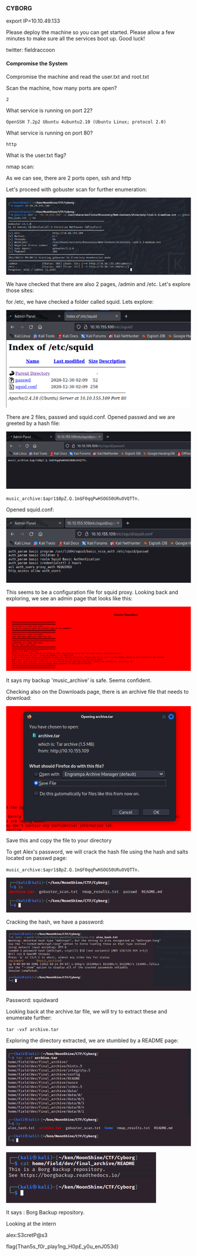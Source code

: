 ### CYBORG

export IP=10.10.49.133

Please deploy the machine so you can get started. Please allow a few minutes to make sure all the services boot up. Good luck!

twitter: fieldraccoon


#### Compromise the System

Compromise the machine and read the user.txt and root.txt

Scan the machine, how many ports are open?


```
2

```




What service is running on port 22?

```
OpenSSH 7.2p2 Ubuntu 4ubuntu2.10 (Ubuntu Linux; protocol 2.0)
```



What service is running on port 80?

```
http
```


What is the user.txt flag?


nmap scan:




As we can see, there are 2 ports open, ssh and http

Let's proceed with gobuster scan for further enumeration:

![](../../img/Pasted%20image%2020220824090117.png)

We have checked that there are also 2 pages, /admin and /etc. Let's explore those sites:

for /etc, we have checked a folder called squid. Lets explore:

![](../../img/Pasted%20image%2020220824090243.png)

There are 2 files, passwd and squid.conf. Opened passwd and we are greeted by a hash file:

![](../../img/Pasted%20image%2020220824090317.png)

`music_archive:$apr1$BpZ.Q.1m$F0qqPwHSOG50URuOVQTTn.`

Opened squid.conf:

![](../../img/Pasted%20image%2020220824090331.png)


This seems to be a configuration file for squid proxy. 
Looking back and exploring, we see an admin page that looks like this:

![](../../img/Pasted%20image%2020220824091324.png)

It says my backup 'music_archive' is safe. Seems confident.

Checking also on the Downloads page, there is an archive file that needs to download:

![](../../img/Pasted%20image%2020220824091439.png)

Save this and copy the file to your directory

To get Alex's password, we will crack the hash file using the hash and salts located on passwd page:

`music_archive:$apr1$BpZ.Q.1m$F0qqPwHSOG50URuOVQTTn.`

![](../../img/Pasted%20image%2020220824091602.png)

Cracking the hash, we have a password:

![](../../img/Pasted%20image%2020220824091923.png)

Password: squidward

Looking back at the archive.tar file, we will try to extract these and enumerate further:

`tar -vxf archive.tar`

Exploring the directory extracted, we are stumbled by a README page:

![](../../img/Pasted%20image%2020220824092108.png)

![](../../img/Pasted%20image%2020220824092124.png)

It says : Borg Backup repository.

Looking at the intern



alex:S3cretP@s3





flag{Than5s_f0r_play1ng_H0p£_y0u_enJ053d}